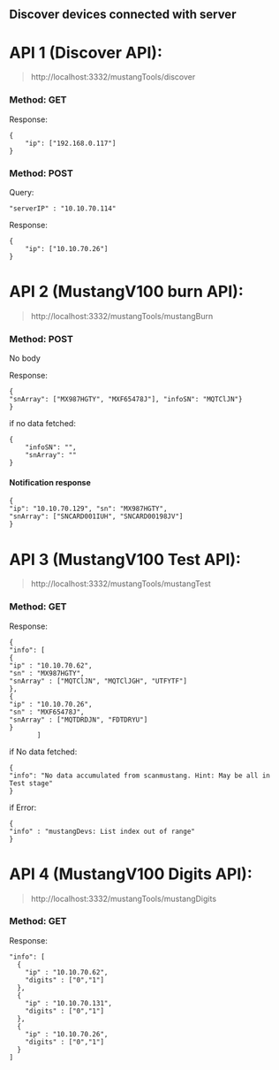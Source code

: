 ## Discover devices connected with server

# API 1 (Discover API):
> http://localhost:3332/mustangTools/discover

### Method: GET
Response: 
```
{
    "ip": ["192.168.0.117"]
}
```
### Method: POST

Query:
```
"serverIP" : "10.10.70.114"
```

Response:
```
{
    "ip": ["10.10.70.26"]
}
```

# API 2 (MustangV100 burn API):

> http://localhost:3332/mustangTools/mustangBurn

### Method: POST
No body

Response:
```
{
"snArray": ["MX987HGTY", "MXF65478J"], "infoSN": "MQTClJN"}
}
```

if no data fetched:
```
{
    "infoSN": "",
    "snArray": ""
}
```

#### Notification response
```
{
"ip": "10.10.70.129", "sn": "MX987HGTY", 
"snArray": ["SNCARD001IUH", "SNCARD00198JV"]
}

```



# API 3 (MustangV100 Test API):

> http://localhost:3332/mustangTools/mustangTest

### Method: GET

Response:
```
{
"info": [
{
"ip" : "10.10.70.62",
"sn" : "MX987HGTY",
"snArray" : ["MQTClJN", "MQTClJGH", "UTFYTF"]
},
{
"ip" : "10.10.70.26",
"sn" : "MXF65478J",
"snArray" : ["MQTDRDJN", "FDTDRYU"]
}
       ]
```
if No data fetched:
```
{ 
"info": "No data accumulated from scanmustang. Hint: May be all in Test stage"
}
```
if Error:
```
{
"info" : "mustangDevs: List index out of range"
}
```

# API 4 (MustangV100 Digits API):

> http://localhost:3332/mustangTools/mustangDigits

### Method: GET

Response:

```
"info": [
  {
	"ip" : "10.10.70.62",
	"digits" : ["0","1"]
  },
  {
	"ip" : "10.10.70.131",
	"digits" : ["0","1"]
  },
  {
	"ip" : "10.10.70.26",
	"digits" : ["0","1"]
  }
]
```



